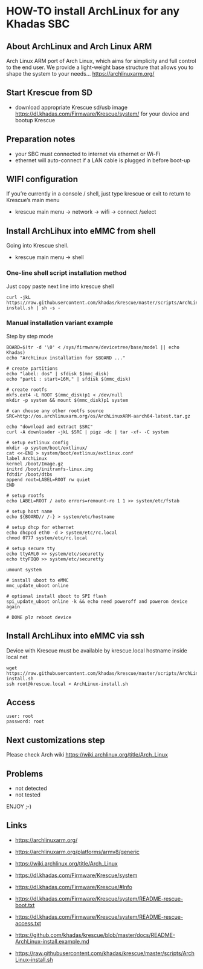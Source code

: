 # HOW-TO install ArchLinux for any Khadas SBC

## About ArchLinux and Arch Linux ARM

Arch Linux ARM port of Arch Linux, which aims for simplicity and full control to the end user.
We provide a light-weight base structure that allows you to shape the system to your needs...
https://archlinuxarm.org/

## Start Krescue from SD

+ download appropriate Krescue sd/usb image  https://dl.khadas.com/Firmware/Krescue/system/
for your device and bootup Krescue

## Preparation notes

+ your SBC must connected to internet via ethernet or Wi-Fi
+ ethernet will auto-connect if a LAN cable is plugged in before boot-up

## WIFI configuration

If you’re currently in a console / shell, just type krescue or exit to return to Krescue’s main menu

+ krescue main menu -> network -> wifi -> connect /select

## Install ArchLihux into eMMC from shell

Going into Krescue shell.

+ krescue main menu -> shell

### One-line shell script installation method

Just copy paste next line into krescue shell

    curl -jkL https://raw.githubusercontent.com/khadas/krescue/master/scripts/ArchLinux-install.sh | sh -s -

### Manual installation variant example

Step by step mode

```
BOARD=$(tr -d '\0' < /sys/firmware/devicetree/base/model || echo Khadas)
echo "ArchLinux installation for $BOARD ..."

# create partitions
echo "label: dos" | sfdisk $(mmc_disk)
echo "part1 : start=16M," | sfdisk $(mmc_disk)

# create rootfs
mkfs.ext4 -L ROOT $(mmc_disk)p1 < /dev/null
mkdir -p system && mount $(mmc_disk)p1 system

# can chouse any other rootfs source
SRC=http://os.archlinuxarm.org/os/ArchLinuxARM-aarch64-latest.tar.gz

echo "download and extract $SRC"
curl -A downloader -jkL $SRC | pigz -dc | tar -xf- -C system

# setup extlinux config
mkdir -p system/boot/extlinux/
cat <<-END > system/boot/extlinux/extlinux.conf
label ArchLinux
kernel /boot/Image.gz
initrd /boot/initramfs-linux.img
fdtdir /boot/dtbs
append root=LABEL=ROOT rw quiet
END

# setup rootfs
echo LABEL=ROOT / auto errors=remount-ro 1 1 >> system/etc/fstab

# setup host name
echo ${BOARD// /-} > system/etc/hostname

# setup dhcp for ethernet
echo dhcpcd eth0 -d > system/etc/rc.local
chmod 0777 system/etc/rc.local

# setup secure tty
echo ttyAML0 >> system/etc/securetty
echo ttyFIQ0 >> system/etc/securetty

umount system

# install uboot to eMMC
mmc_update_uboot online

# optional install uboot to SPI flash
spi_update_uboot online -k && echo need poweroff and poweron device again

# DONE plz reboot device
```

## Install ArchLihux into eMMC via ssh

Device with Krescue must be available by krescue.local hostname inside local net

    wget https://raw.githubusercontent.com/khadas/krescue/master/scripts/ArchLinux-install.sh
    ssh root@krescue.local < ArchLinux-install.sh

## Access

    user: root
    password: root

## Next customizations step

Please check Arch wiki https://wiki.archlinux.org/title/Arch_Linux

## Problems

+ not detected
+ not tested

ENJOY ;-)

## Links

+ https://archlinuxarm.org/
+ https://archlinuxarm.org/platforms/armv8/generic
+ https://wiki.archlinux.org/title/Arch_Linux

+ https://dl.khadas.com/Firmware/Krescue/system
+ https://dl.khadas.com/Firmware/Krescue/#Info
+ https://dl.khadas.com/Firmware/Krescue/system/README-rescue-boot.txt
+ https://dl.khadas.com/Firmware/Krescue/system/README-rescue-access.txt
+ https://github.com/khadas/krescue/blob/master/docs/README-ArchLinux-install.example.md
+ https://raw.githubusercontent.com/khadas/krescue/master/scripts/ArchLinux-install.sh
